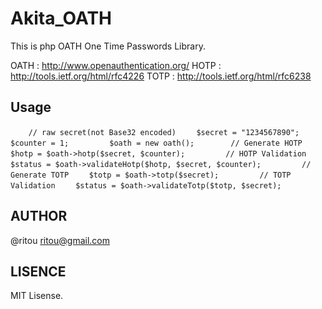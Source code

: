 Akita_OATH
======================================================
This is php OATH One Time Passwords Library.

OATH : http://www.openauthentication.org/
HOTP : http://tools.ietf.org/html/rfc4226
TOTP : http://tools.ietf.org/html/rfc6238

Usage
------------------------------------------------------
`    // raw secret(not Base32 encoded)`
`    $secret = "1234567890";`
`    $counter = 1;`
`    `
`    $oath = new oath();`
`    `
`    // Generate HOTP `
`    $hotp = $oath->hotp($secret, $counter);`
`    `
`    // HOTP Validation`
`    $status = $oath->validateHotp($hotp, $secret, $counter);`
`    `
`    // Generate TOTP`
`    $totp = $oath->totp($secret);`
`    `
`    // TOTP Validation`
`    $status = $oath->validateTotp($totp, $secret);`

AUTHOR
------------------------------------------------------
@ritou ritou@gmail.com

LISENCE
------------------------------------------------------
MIT Lisense.

